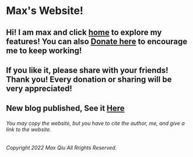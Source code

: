# Max's Website!
## **Hi! I am max and click [home](https://qqiumax.github.io/home/) to explore my features! You can also [Donate here](https://qqiumax.github.io/donate/) to encourage me to keep working!**
## **If you like it, please share with your friends! Thank you! Every donation or sharing will be very appreciated!**

## New blog published, See it [Here](https://qqiumax.github.io/blog/)
###### You may copy the website, but you have to cite the author, me, and give a link to the website.

###### Copyright 2022 Max Qiu All Rrights Reserved.